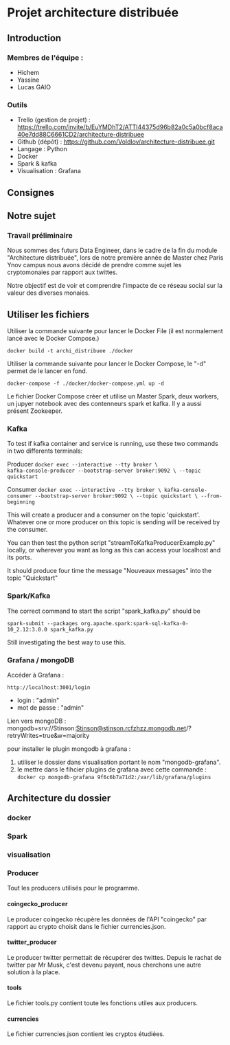 # Projet architecture distribuée

## Introduction

### Membres de l'équipe :

- Hichem
- Yassine
- Lucas GAIO

### Outils

- Trello (gestion de projet) : https://trello.com/invite/b/EuYMDhT2/ATTI44375d96b82a0c5a0bcf8aca40e7dd88C6661CD2/architecture-distribuee 
- Github (dépôt) : https://github.com/Voldlov/architecture-distribuee.git 
- Langage : Python
- Docker
- Spark & kafka
- Visualisation : Grafana

## Consignes



## Notre sujet

### Travail préliminaire

Nous sommes des futurs Data Engineer, dans le cadre de la fin du module "Architecture distribuée", lors de notre première année de Master chez Paris Ynov campus nous avons décidé de prendre comme sujet les cryptomonaies par rapport aux twittes. 

Notre objectif est de voir et comprendre l'impacte de ce réseau social sur la valeur des diverses monaies. 

## Utiliser les fichiers

Utiliser la commande suivante pour lancer le Docker File (il est normalement lancé avec le Docker Compose.)

`docker build -t archi_distribuee ./docker `

Utiliser la commande suivante pour lancer le Docker Compose, le "-d" permet de le lancer en fond.

`docker-compose -f ./docker/docker-compose.yml up -d`

Le fichier Docker Compose créer et utilise un Master Spark, deux workers, un jupyer notebook avec des contenneurs spark et kafka. Il y a aussi présent Zookeeper. 

### Kafka

To test if kafka container and service is running, use these two commands in two differents terminals:

Producer
`docker exec --interactive --tty broker \                                                
kafka-console-producer --bootstrap-server broker:9092 \
--topic quickstart`

Consumer `docker exec --interactive --tty broker \
kafka-console-consumer --bootstrap-server broker:9092 \
--topic quickstart \
--from-beginning
`

This will create a producer and a consumer on the topic 'quickstart'. Whatever one or more producer on this topic is sending will be received by the consumer.

You can then test the python script "streamToKafkaProducerExample.py" locally, or wherever you want as long as this can access your localhost and its ports.

It should produce four time the message "Nouveaux messages" into the topic "Quickstart"

### Spark/Kafka

The correct command to start the script "spark_kafka.py" should be 

`spark-submit --packages org.apache.spark:spark-sql-kafka-0-10_2.12:3.0.0 spark_kafka.py`

Still investigating the best way to use this.

### Grafana / mongoDB

Accéder à Grafana :

`http://localhost:3001/login`

- login : "admin"
- mot de passe : "admin"

Lien vers mongoDB : mongodb+srv://Stinson:Stinson@stinson.rcfzhzz.mongodb.net/?retryWrites=true&w=majority 

pour installer le plugin mongodb à grafana :

1. utiliser le dossier dans visualisation portant le nom "mongodb-grafana".
2. le mettre dans le fihcier plugins de grafana avec cette commande : `docker cp mongodb-grafana 9f6c6b7a71d2:/var/lib/grafana/plugins`

## Architecture du dossier

### docker

### Spark

### visualisation

### Producer

Tout les producers utilisés pour le programme.

#### coingecko_producer

Le producer coingecko récupère les données de l'API "coingecko" par rapport au crypto choisit dans le fichier currencies.json.

#### twitter_producer

Le producer twitter permettait de récupérer des twittes. Depuis le rachat de twitter par Mr Musk, c'est devenu payant, nous cherchons une autre solution à la place.

#### tools

Le fichier tools.py contient toute les fonctions utiles aux producers. 

#### currencies

Le fichier currencies.json contient les cryptos étudiées. 